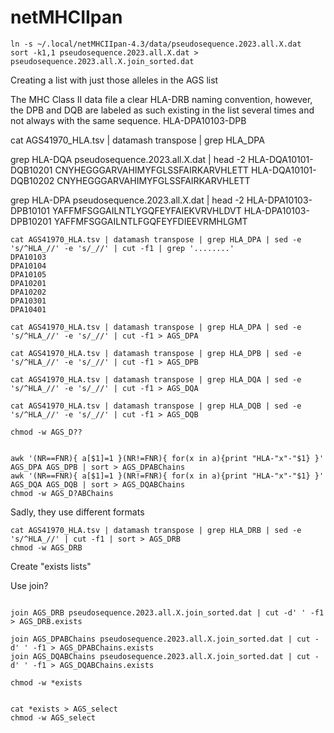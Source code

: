 
#	netMHCIIpan


```
ln -s ~/.local/netMHCIIpan-4.3/data/pseudosequence.2023.all.X.dat
sort -k1,1 pseudosequence.2023.all.X.dat > pseudosequence.2023.all.X.join_sorted.dat 
```



Creating a list with just those alleles in the AGS list



The MHC Class II data file a clear HLA-DRB naming convention, however, the DPB and DQB are labeled as such existing in the list several times and not always with the same sequence.
HLA-DPA10103-DPB



cat AGS41970_HLA.tsv | datamash transpose | grep HLA_DPA


grep HLA-DQA pseudosequence.2023.all.X.dat | head -2
HLA-DQA10101-DQB10201 CNYHEGGGARVAHIMYFGLSSFAIRKARVHLETT
HLA-DQA10101-DQB10202 CNYHEGGGARVAHIMYFGLSSFAIRKARVHLETT

grep HLA-DPA pseudosequence.2023.all.X.dat | head -2
HLA-DPA10103-DPB10101 YAFFMFSGGAILNTLYGQFEYFAIEKVRVHLDVT
HLA-DPA10103-DPB10201 YAFFMFSGGAILNTLFGQFEYFDIEEVRMHLGMT



```
cat AGS41970_HLA.tsv | datamash transpose | grep HLA_DPA | sed -e 's/^HLA_//' -e 's/_//' | cut -f1 | grep '........'
DPA10103
DPA10104
DPA10105
DPA10201
DPA10202
DPA10301
DPA10401

```




```
cat AGS41970_HLA.tsv | datamash transpose | grep HLA_DPA | sed -e 's/^HLA_//' -e 's/_//' | cut -f1 > AGS_DPA

cat AGS41970_HLA.tsv | datamash transpose | grep HLA_DPB | sed -e 's/^HLA_//' -e 's/_//' | cut -f1 > AGS_DPB

cat AGS41970_HLA.tsv | datamash transpose | grep HLA_DQA | sed -e 's/^HLA_//' -e 's/_//' | cut -f1 > AGS_DQA

cat AGS41970_HLA.tsv | datamash transpose | grep HLA_DQB | sed -e 's/^HLA_//' -e 's/_//' | cut -f1 > AGS_DQB

chmod -w AGS_D??

```



```

awk '(NR==FNR){ a[$1]=1 }(NR!=FNR){ for(x in a){print "HLA-"x"-"$1} }' AGS_DPA AGS_DPB | sort > AGS_DPABChains
awk '(NR==FNR){ a[$1]=1 }(NR!=FNR){ for(x in a){print "HLA-"x"-"$1} }' AGS_DQA AGS_DQB | sort > AGS_DQABChains
chmod -w AGS_D?ABChains
```

Sadly, they use different formats

```
cat AGS41970_HLA.tsv | datamash transpose | grep HLA_DRB | sed -e 's/^HLA_//' | cut -f1 | sort > AGS_DRB
chmod -w AGS_DRB
```


Create "exists lists"

Use join?


```

join AGS_DRB pseudosequence.2023.all.X.join_sorted.dat | cut -d' ' -f1 > AGS_DRB.exists

join AGS_DPABChains pseudosequence.2023.all.X.join_sorted.dat | cut -d' ' -f1 > AGS_DPABChains.exists
join AGS_DQABChains pseudosequence.2023.all.X.join_sorted.dat | cut -d' ' -f1 > AGS_DQABChains.exists

chmod -w *exists


cat *exists > AGS_select
chmod -w AGS_select

```







